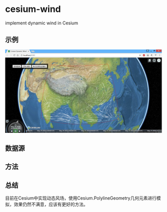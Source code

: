 # cesium-wind
implement dynamic wind in Cesium


## 示例
![Web Assembly Logo presentation - Carlos Baraza](./imgs/grid_wind.png)

## 数据源



## 方法



## 总结
目前在Cesium中实现动态风场，使用Cesium.PolylineGeometry几何元素进行模拟，效果仍然不满意，应该有更好的方法。